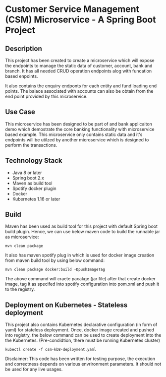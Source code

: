 # Customer Service Management (CSM) Microservice - A Spring Boot Project

## Description
This project has been created to create a microservice which will expose the endpoints to manage the static data of customer, account, bank and branch. It has all needed CRUD operation endpoints alog with funcation based enpoints.

It also contains the enquiry endponts for each entity and fund loading end points. The balace associated with accounts can also be obtain from the end point provided by this microservice.

## Use Case
This microservice has been designed to be part of and bank applicaiton demo which demostrate the core banking functionality with microservice based example. This microservice only contains static data and it's endpoints will be utilzed by another microservice which is designed to perform the transactions.

## Technology Stack
- Java 8 or later
- Spring boot 2.x
- Maven as build tool
- Spotify docker plugin
- Docker
- Kubernetes 1.16 or later


## Build
Maven has been used as build tool for this project with default Spring boot build plugin.
Hence, we can use below maven code to build the runnable jar as microservice:

```
mvn clean package
```

It also has maven spotify plug in which is used for docker image creation from maven build tool by using below command:

```
mvn clean package docker:build -DpushImageTag
```
The above command will craete pacakge (jar file) after that create docker image, tag it as specifed into spotify configuration into pom.xml and push it to the registry.


## Deployment on Kubernetes - Stateless deployment
This project also contains Kubernetes declarative configuration (in form of yaml) for stateless deployment. Once, docker image created and pushed into registry, the below command can be used to create deployment into the the Kubernetes. (Pre-condidtion, there must be running Kubernetes cluster)

```
kubectl create -f csm-kb8-deployment.yaml
```

Disclaimer: This code has been written for testing purpose, the execution and correctness depends on various envrironment parameters. It should not be used for any live usages.
